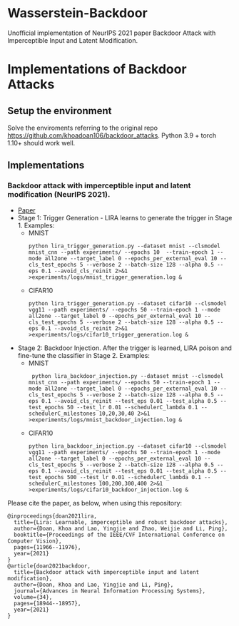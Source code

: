 # Wasserstein-Backdoor
Unofficial  implementation of NeurIPS 2021 paper Backdoor Attack with Imperceptible Input and Latent Modification.


# Implementations of Backdoor Attacks


## Setup the environment
Solve the enviroments referring to the original repo https://github.com/khoadoan106/backdoor_attacks.
Python 3.9 + torch 1.10+ should work well.

## Implementations

### Backdoor attack with imperceptible input and latent modification (NeurIPS 2021).  
* [Paper](https://proceedings.neurips.cc/paper/2021/file/9d99197e2ebf03fc388d09f1e94af89b-Paper.pdf)
* Stage 1: Trigger Generation - LIRA learns to generate the trigger in Stage 1. Examples:
    * MNIST
        ```
        python lira_trigger_generation.py --dataset mnist --clsmodel mnist_cnn --path experiments/ --epochs 10  --train-epoch 1 --mode all2one --target_label 0 --epochs_per_external_eval 10 --cls_test_epochs 5 --verbose 2 --batch-size 128 --alpha 0.5 --eps 0.1 --avoid_cls_reinit 2>&1 >experiments/logs/mnist_trigger_generation.log &
        ```
    * CIFAR10
        ```
        python lira_trigger_generation.py --dataset cifar10 --clsmodel vgg11 --path experiments/ --epochs 50 --train-epoch 1 --mode all2one --target_label 0 --epochs_per_external_eval 10 --cls_test_epochs 5 --verbose 2 --batch-size 128 --alpha 0.5 --eps 0.1 --avoid_cls_reinit 2>&1 >experiments/logs/cifar10_trigger_generation.log &	
        ```
* Stage 2: Backdoor Injection. After the trigger is learned, LIRA poison and fine-tune the classifier in Stage 2. Examples:
    * MNIST
        ```
         python lira_backdoor_injection.py --dataset mnist --clsmodel mnist_cnn --path experiments/ --epochs 50 --train-epoch 1 --mode all2one --target_label 0 --epochs_per_external_eval 10 --cls_test_epochs 5 --verbose 2 --batch-size 128 --alpha 0.5 --eps 0.1 --avoid_cls_reinit --test_eps 0.01 --test_alpha 0.5 --test_epochs 50 --test_lr 0.01 --schedulerC_lambda 0.1 --schedulerC_milestones 10,20,30,40 2>&1 >experiments/logs/mnist_backdoor_injection.log &	
        ```
    * CIFAR10
        ```
        python lira_backdoor_injection.py --dataset cifar10 --clsmodel vgg11 --path experiments/ --epochs 50 --train-epoch 1 --mode all2one --target_label 0 --epochs_per_external_eval 10 --cls_test_epochs 5 --verbose 2 --batch-size 128 --alpha 0.5 --eps 0.1 --avoid_cls_reinit --test_eps 0.01 --test_alpha 0.5 --test_epochs 500 --test_lr 0.01 --schedulerC_lambda 0.1 --schedulerC_milestones 100,200,300,400 2>&1 >experiments/logs/cifar10_backdoor_injection.log &		
        ```
        
Please cite the paper, as below, when using this repository:
```
@inproceedings{doan2021lira,
  title={Lira: Learnable, imperceptible and robust backdoor attacks},
  author={Doan, Khoa and Lao, Yingjie and Zhao, Weijie and Li, Ping},
  booktitle={Proceedings of the IEEE/CVF International Conference on Computer Vision},
  pages={11966--11976},
  year={2021}
}
@article{doan2021backdoor,
  title={Backdoor attack with imperceptible input and latent modification},
  author={Doan, Khoa and Lao, Yingjie and Li, Ping},
  journal={Advances in Neural Information Processing Systems},
  volume={34},
  pages={18944--18957},
  year={2021}
}
```
